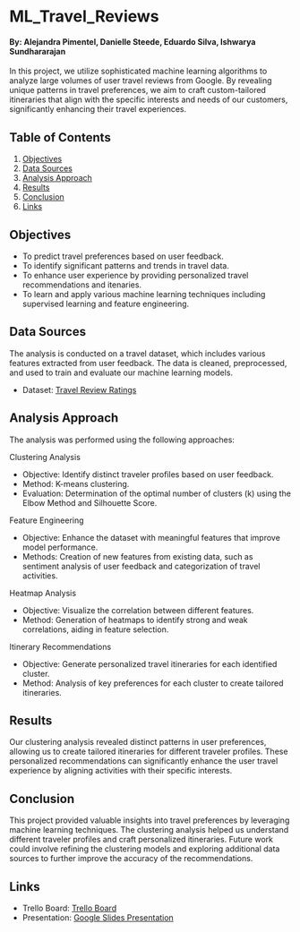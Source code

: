 # ML_Travel_Reviews

#### By: Alejandra Pimentel, Danielle Steede, Eduardo Silva, Ishwarya Sundhararajan 

In this project, we utilize sophisticated machine learning algorithms to analyze large volumes of user travel reviews from Google. By revealing unique patterns in travel preferences, we aim to craft custom-tailored itineraries that align with the specific interests and needs of our customers, significantly enhancing their travel experiences.

## Table of Contents
1. [Objectives](#objectives)
2. [Data Sources](#data)
3. [Analysis Approach](#analysis)
4. [Results](#results)
5. [Conclusion](#conclusion)
6. [Links](#links)

## Objectives
- To predict travel preferences based on user feedback.
- To identify significant patterns and trends in travel data.
- To enhance user experience by providing personalized travel recommendations and itenaries.
- To learn and apply various machine learning techniques including supervised learning and feature engineering.

## Data Sources
The analysis is conducted on a travel dataset, which includes various features extracted from user feedback. The data is cleaned, preprocessed, and used to train and evaluate our machine learning models.
- Dataset: [Travel Review Ratings](https://archive.ics.uci.edu/dataset/485/tarvel+review+ratings)

## Analysis Approach
The analysis was performed using the following approaches:

Clustering Analysis
- Objective: Identify distinct traveler profiles based on user feedback.
- Method: K-means clustering.
- Evaluation: Determination of the optimal number of clusters (k) using the Elbow Method and  Silhouette Score.
  
Feature Engineering
- Objective: Enhance the dataset with meaningful features that improve model performance.
- Methods: Creation of new features from existing data, such as sentiment analysis of user feedback and categorization of travel activities.

Heatmap Analysis
- Objective: Visualize the correlation between different features.
- Method: Generation of heatmaps to identify strong and weak correlations, aiding in feature selection.
  
Itinerary Recommendations
- Objective: Generate personalized travel itineraries for each identified cluster.
- Method: Analysis of key preferences for each cluster to create tailored itineraries.

## Results
Our clustering analysis revealed distinct patterns in user preferences, allowing us to create tailored itineraries for different traveler profiles. These personalized recommendations can significantly enhance the user travel experience by aligning activities with their specific interests.

## Conclusion
This project provided valuable insights into travel preferences by leveraging machine learning techniques. The clustering analysis helped us understand different traveler profiles and craft personalized itineraries. Future work could involve refining the clustering models and exploring additional data sources to further improve the accuracy of the recommendations.


## Links
- Trello Board: [Trello Board](https://trello.com/invite/b/bnJTW6Vc/ATTI0610ff103d980bb6dc4709845efb6e11ABDFA25E/ml-project-digital-nomads)
- Presentation: [Google Slides Presentation](https://docs.google.com/presentation/d/19IMmLf8ibvodeUkBlr3ySBNneP-CGkiZS6yPm03bXhc/edit?usp=sharing)
